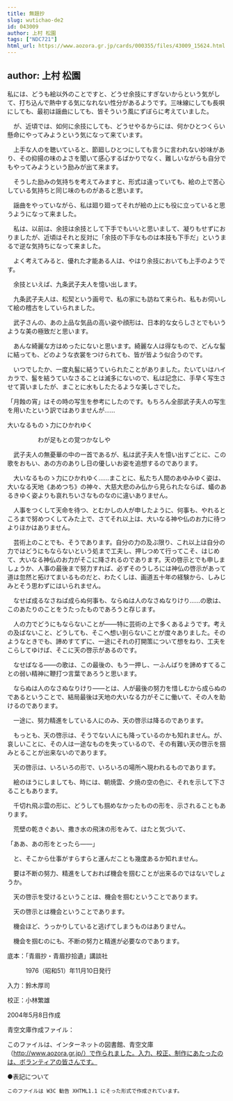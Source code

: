 ```yaml
---
title: 無題抄
slug: wutichao-de2
id: 043009
author: 上村 松園
tags: ["NDC721"]
html_url: https://www.aozora.gr.jp/cards/000355/files/43009_15624.html
---
```


## author: 上村 松園

私には、どうも絵以外のことですと、どうせ余技にすぎないからという気がして、打ち込んで熱中する気になれない性分があるようです。三味線にしても長唄にしても、最初は謡曲にしても、皆そういう風にずぼらに考えていました。

　が、近頃では、如何に余技にしても、どうせやるからには、何かひとつくらい懸命にやってみようという気になって来ています。



　上手な人のを聴いていると、節廻しひとつにしても言うに言われない妙味があり、その抑揚の味のよさを聞いて感心するばかりでなく、難しいながらも自分でもやってみようという励みが出て来ます。

　そうした励みの気持ちを考えてみますと、形式は違っていても、絵の上で苦心している気持ちと同じ味のものがあると思います。

　謡曲をやっていながら、私は廻り廻ってそれが絵の上にも役に立っていると思うようになって来ました。



　私は、以前は、余技は余技として下手でもいいと思いまして、凝りもせずにおりましたが、近頃はそれと反対に「余技の下手なものは本技も下手だ」というまるで逆な気持ちになって来ました。

　よく考えてみると、優れた才能ある人は、やはり余技においても上手のようです。



　余技といえば、九条武子夫人を憶い出します。

　九条武子夫人は、松契という画号で、私の家にも訪ねて来られ、私もお伺いして絵の稽古をしていられました。

　武子さんの、あの上品な気品の高い姿や顔形は、日本的な女らしさとでもいうような美の極致だと思います。

　あんな綺麗な方はめったにないと思います。綺麗な人は得なもので、どんな髷に結っても、どのような衣裳をつけられても、皆が皆よう似合うのです。

　いつでしたか、一度丸髷に結うていられたことがありました。たいていはハイカラで、髷を結うていなさることは滅多にないので、私は記念に、手早く写生させて貰いましたが、まことに水もしたたるような美しさでした。

「月蝕の宵」はその時の写生を参考にしたのです。もちろん全部武子夫人の写生を用いたという訳ではありませんが……




大いなるものゝ力にひかれゆく

　　　　　わが足もとの覚つかなしや



　武子夫人の無憂華の中の一首であるが、私は武子夫人を憶い出すごとに、この歌をおもい、あの方のありし日の優しいお姿を追想するのであります。



　大いなるものゝ力にひかれゆく……まことに、私たち人間のあゆみゆく姿は、大いなる天地《あめつち》の神々、大慈大悲のみ仏から見られたならば、蟻のあるきゆく姿よりも哀れちいさなものなのに違いありません。

　人事をつくして天命を待つ、とむかしの人が申したように、何事も、やれるところまで努めつくしてみた上で、さてそれ以上は、大いなる神や仏のお力に待つよりほかはありません。



　芸術上のことでも、そうであります。自分の力の及ぶ限り、これ以上は自分の力ではどうにもならないという処まで工夫し、押しつめて行ってこそ、はじめて、大いなる神仏のお力がそこに降されるのであります。天の啓示とでも申しましょうか、人事の最後まで努力すれば、必ずそのうしろには神仏の啓示があって道は忽然と拓けてまいるものだと、わたくしは、画道五十年の経験から、しみじみとそう思わずにはいられません。

　なせば成るなさねば成らぬ何事も、ならぬは人のなさぬなりけり……の歌は、このあたりのことをうたったものであろうと存じます。

　人の力でどうにもならないことが――特に芸術の上で多くあるようです。考えの及ばないこと、どうしても、そこへ想い到らないことが度々ありました。そのようなときでも、諦めすてずに、一途にそれの打開策について想をねり、工夫をこらしてゆけば、そこに天の啓示があるのです。

　なせばなる――の歌は、この最後の、もう一押し、一ふんばりを諦めすてることの弱い精神に鞭打つ言葉であろうと思います。

　ならぬは人のなさぬなりけり――とは、人が最後の努力を惜しむから成らぬのであるということで、結局最後は天地の大いなる力がそこに働いて、その人を助けるのであります。



　一途に、努力精進をしている人にのみ、天の啓示は降るのであります。

　もっとも、天の啓示は、そうでない人にも降っているのかも知れません。が、哀しいことに、その人は一途なものを失っているので、その有難い天の啓示を掴みとることが出来ないのであります。

　天の啓示は、いろいろの形で、いろいろの場所へ現われるものであります。

　絵のほうにしましても、時には、朝焼雲、夕焼の空の色に、それを示して下さることもあります。

　千切れ飛ぶ雲の形に、どうしても掴めなかったものの形を、示されることもあります。

　荒壁の乾きぐあい、撒き水の飛沫の形をみて、はたと気づいて、

「ああ、あの形をとったら――」

　と、そこから仕事がすらすらと運んだことも幾度あるか知れません。

　要は不断の努力、精進をしておれば機会を掴むことが出来るのではないでしょうか。



　天の啓示を受けるということは、機会を掴むということであります。

　天の啓示とは機会ということであります。



　機会ほど、うっかりしていると逃げてしまうものはありません。

　機会を掴むのにも、不断の努力と精進が必要なのであります。













底本：「青眉抄・青眉抄拾遺」講談社


　　　1976（昭和51）年11月10日発行

入力：鈴木厚司

校正：小林繁雄

2004年5月8日作成

青空文庫作成ファイル：

このファイルは、インターネットの図書館、青空文庫（http://www.aozora.gr.jp/）で作られました。入力、校正、制作にあたったのは、ボランティアの皆さんです。











●表記について


	このファイルは W3C 勧告 XHTML1.1 にそった形式で作成されています。